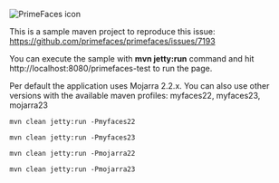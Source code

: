 ![PrimeFaces icon](https://www.primefaces.org/wp-content/uploads/2016/10/prime_logo_new.png)


This is a sample maven project to reproduce this issue: https://github.com/primefaces/primefaces/issues/7193

You can execute the sample with <strong>mvn jetty:run</strong> command and hit http://localhost:8080/primefaces-test to run the page.

Per default the application uses Mojarra 2.2.x. 
You can also use other versions with the available maven profiles: myfaces22, myfaces23, mojarra23

`mvn clean jetty:run -Pmyfaces22`

`mvn clean jetty:run -Pmyfaces23`

`mvn clean jetty:run -Pmojarra22`

`mvn clean jetty:run -Pmojarra23`
